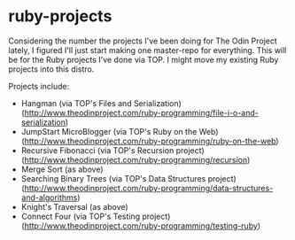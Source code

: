 # ruby-projects
Considering the number the projects I've been doing for The Odin Project lately, I figured I'll just start making one master-repo for everything. This will be for the Ruby projects I've done via TOP. I might move my existing Ruby projects into this distro.

Projects include:
- Hangman (via TOP's Files and Serialization) (http://www.theodinproject.com/ruby-programming/file-i-o-and-serialization)
- JumpStart MicroBlogger (via TOP's Ruby on the Web) (http://www.theodinproject.com/ruby-programming/ruby-on-the-web)
- Recursive Fibonacci (via TOP's Recursion project) (http://www.theodinproject.com/ruby-programming/recursion)
- Merge Sort (as above)
- Searching Binary Trees (via TOP's Data Structures project) (http://www.theodinproject.com/ruby-programming/data-structures-and-algorithms)
- Knight's Traversal (as above)
- Connect Four (via TOP's Testing project) (http://www.theodinproject.com/ruby-programming/testing-ruby)
